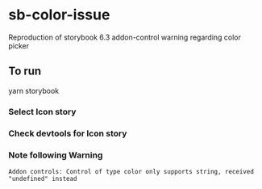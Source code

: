 # sb-color-issue
Reproduction of storybook 6.3 addon-control warning regarding color picker

## To run
yarn storybook
### Select Icon story
### Check devtools for Icon story
### Note following Warning
```
Addon controls: Control of type color only supports string, received "undefined" instead
```

